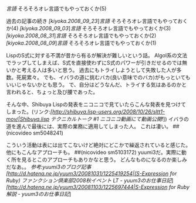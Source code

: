 *言語*  そろそろオレ言語でもやっておくか(5)

過去の記事の続き
 *[kiyoka.2008_09_23*]*言語* そろそろオレ言語でもやっておくか(4)
 *[kiyoka.2008_09_03*]*言語* そろそろオレ言語でもやっておくか(3)
 *[kiyoka.2008_08_31*]*言語* そろそろオレ言語でもやっておくか(2)
 *[kiyoka.2008_08_09*]*言語* そろそろオレ言語でもやっておくか(1)

LispのS式に対する不満が昔から有るが解決が難しいという話。
Algol系の文法でラップしてしまえば、S式を直接使わずにS式のパワーが引きだせるのでは無いかと考える人は多いと思う。
過去にもトライしようとして失敗した人が多数。死屍累々。
でも、イバラの道に挑むバカ(良い意味でのバカ)がもっといてもいいじゃないかとも思う。
で、自分はどうなんだ、トライする気はあるのかと言われると、ちょっと及び腰であった。

そんな中、Shibuya Lispの発表をニコニコで見ていたらこんな発表を見つけてしまった。(リンク:*[http://shibuya.lisp-users.org/2008/10/26/sltt1-mov/|Shibuya.lisp テクニカルトーク #1 ニコニコ動画にて動画公開!*])
イバラの道を進んで最後には、実際の業務に適用してしまった人。
これは凄い。
 ##(nicovideo sm5048241)

こういう活動は表には出てこないけど絶対にどこかで繰返されていると感じた。
他にもこんなアプローチも。
 ##(nicovideo sm5103172)
yuumi3だ。実際に動く所を見るとこのアプローチもありかなと思う。
どんなものになるのか楽しみだなあ。。
 *参考:yuumi3のブログ記事*
 *[http://d.hatena.ne.jp/yuum3/20081031/1225419254|(S-Expression for Ruby) ファンクション倶楽部2008秋イベント LT - yuum3のお仕事日記*]
 *[http://d.hatena.ne.jp/yuum3/20081103/1225697444|S-Expression for Ruby 解説 - yuum3のお仕事日記*]
